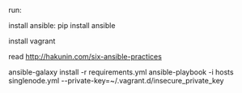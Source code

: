 run:

install ansible:
pip install ansible

install vagrant

read http://hakunin.com/six-ansible-practices

ansible-galaxy install -r requirements.yml
ansible-playbook -i hosts singlenode.yml --private-key=~/.vagrant.d/insecure_private_key
